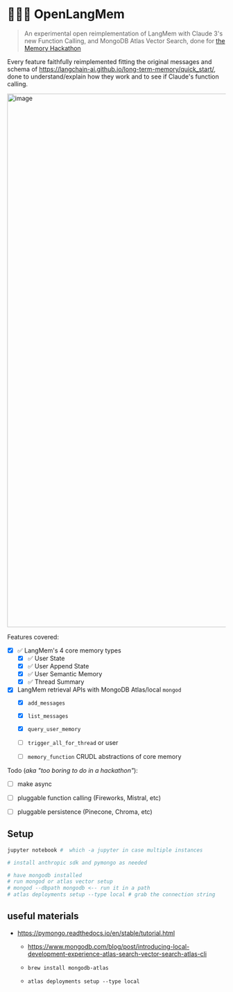 # 🧠💡🌐 OpenLangMem 

> An experimental open reimplementation of LangMem with Claude 3's new Function Calling, and MongoDB Atlas Vector Search, done for [the Memory Hackathon](https://lu.ma/taa6ijxt?tk=HWUtEx)

Every feature faithfully reimplemented fitting the original messages and schema of https://langchain-ai.github.io/long-term-memory/quick_start/, done to understand/explain how they work and to see if Claude's function calling.



<img width="1227" alt="image" src="https://github.com/swyxio/openlangmem/assets/6764957/f592383a-2f3d-4ed5-8907-47cf76e02a07">
<!-- https://chat.openai.com/share/64198ff8-fa7a-49b1-9157-46a32efa35ab -->

Features covered:

- [x] ✅ LangMem's 4 core memory types
    - [x] ✅ User State
    - [x] ✅ User Append State
    - [x] ✅ User Semantic Memory
    - [x] ✅ Thread Summary
- [x] LangMem retrieval APIs with MongoDB Atlas/local `mongod`
    - [x] `add_messages`
    - [x] `list_messages`
    - [x] `query_user_memory`
    - [ ] `trigger_all_for_thread` or user
    - [ ] `memory_function` CRUDL abstractions of core memory


Todo (*aka "too boring to do in a hackathon"*):

- [ ] make async
- [ ] pluggable function calling (Fireworks, Mistral, etc)
- [ ] pluggable persistence (Pinecone, Chroma, etc)


## Setup

```bash
jupyter notebook #  which -a jupyter in case multiple instances

# install anthropic sdk and pymongo as needed

# have mongodb installed
# run mongod or atlas vector setup
# mongod --dbpath mongodb <-- run it in a path
# atlas deployments setup --type local # grab the connection string
```

## useful materials

- https://pymongo.readthedocs.io/en/stable/tutorial.html
    - https://www.mongodb.com/blog/post/introducing-local-development-experience-atlas-search-vector-search-atlas-cli

    - `brew install mongodb-atlas`
    - `atlas deployments setup --type local`
